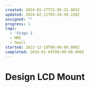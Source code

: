 ```yaml
---
created: 2024-01-27T21:05:32.985Z
updated: 2024-02-12T05:20:50.158Z
assigned: ""
progress: 1
tags:
  - 'Stage 1'
  - HME
  - Small
started: 2023-12-18T00:00:00.000Z
completed: 2024-01-04T00:00:00.000Z
---
```


# Design LCD Mount
